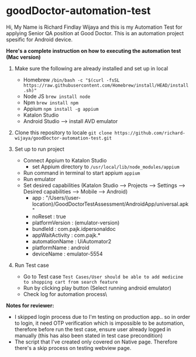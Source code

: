 # goodDoctor-automation-test

Hi, My Name is Richard Findlay Wijaya and this is my Automation Test for applying Senior QA position at Good Doctor. This is an automation project spesific for Android device.

**Here's a complete instruction on how to executing the automation test (Mac version)**
1. Make sure the following are already installed and set up in local
   - Homebrew ```/bin/bash -c "$(curl -fsSL https://raw.githubusercontent.com/Homebrew/install/HEAD/install.sh)"```
   - Node JS ```brew install node```
   - Npm ```brew install npm ```
   - Appium ```npm install -g appium```
   - Katalon Studio
   - Android Studio --> install AVD emulator
     
2. Clone this repository to locale ```git clone https://github.com/richard-wijaya/goodDoctor-automation-test.git```
   
4. Set up to run project
   - Connect Appium to Katalon Studio
      - set Appium directory to ```/usr/local/lib/node_modules/appium```
    - Run command in terminal to start appium ```appium```
    - Run emulator
    - Set desired capabilities (Katalon Studio --> Projects --> Settings --> Desired capabilities --> Mobile --> Android)
      - app : "/Users/(user-location)/GoodDoctorTestAssessment/AndroidApp/universal.apk"
      - noReset : true
      - platformVersion : (emulator-version)
      - bundleId : com.pajk.idpersonaldoc
      - appWaitActivity : com.pajk.*
      - automationName : UiAutomator2
      - platformName : android
      - deviceName : emulator-5554

5. Run Test case
   - Go to Test case ```Test Cases/User should be able to add medicine to shopping cart from search feature```
   - Run by clicking play button (Select running android emulator)
   - Check log for automation process\
  
**Notes for reviewer:**
- I skipped login process due to I'm testing on production app.. so in order to login, it need OTP verification which is impossible to be automation, therefore before run the test case, ensure user already logged in manually (this has also been stated in test case precondition)
- The script that I've created only covered on Native page. Therefore there's a skip process on testing webview page.
